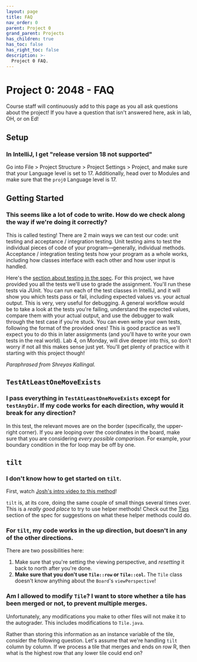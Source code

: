 ```yaml
---
layout: page
title: FAQ
nav_order: 0
parent: Project 0
grand_parent: Projects
has_children: true
has_toc: false
has_right_toc: false
description: >-
  Project 0 FAQ.
---
```


# Project 0: 2048 - FAQ

Course staff will continuously add to this page as you all ask questions about the project! If you have a question that
isn't answered here, ask in lab, OH, or on Ed!

## Setup

### In IntelliJ, I get "release version 18 not supported"

Go into File > Project Structure > Project Settings > Project, and make sure that your Language level is set to 17.
Additionally, head over to Modules and make sure that the `proj0` Language level is 17.

## Getting Started

### This seems like a lot of code to write. How do we check along the way if we're doing it correctly?

This is called testing! There are 2 main ways we can test our code: unit testing and acceptance / integration testing.
Unit testing aims to test the individual pieces of code of your program—generally, individual methods. Acceptance /
integration testing tests how your program as a whole works, including how classes interface with each other and how
user input is handled.

Here's the [section about testing in the spec](index.md#testing). For this project, we have provided you all the tests
we'll use to grade the assignment. You'll run these tests via JUnit. You can run each of the test classes in IntelliJ,
and it will show you which tests pass or fail, including expected values vs. your actual output. This is very, very
useful for debugging. A general workflow would be to take a look at the tests you're failing, understand the expected
values, compare them with your actual output, and use the debugger to walk through the test case if you're stuck. You
can even write your own tests, following the format of the provided ones! This is good practice as we'll expect you to
do this in later assignments (and you'll have to write your own tests in the real world). Lab 4, on Monday, will dive
deeper into this, so don't worry if not all this makes sense just yet. You'll get plenty of practice with it starting
with this project though!

<cite>Paraphrased from Shreyas Kallingal.</cite>

## `TestAtLeastOneMoveExists`

### I pass everything in `TestAtLeastOneMoveExists` except for `testAnyDir`. If my code works for each direction, why would it break for any direction?

In this test, the relevant moves are on the border (specifically, the upper-right corner). If you are looping over the
coordinates in the board, make sure that you are considering _every possible comparison_. For example, your boundary
condition in the for loop may be off by one.

## `tilt`

### I don't know how to get started on `tilt`.

First, watch [Josh's intro video to this method](https://youtu.be/abFbbK1QY2k)!

`tilt` is, at its core, doing the same couple of small things several times over. This is a _really good place_ to try
to use helper methods! Check out the
[Tips](index.md#tips) section of the spec for suggestions on what these helper methods could do.

### For `tilt`, my code works in the up direction, but doesn't in any of the other directions.

There are two possibilities here:

1. Make sure that you're setting the viewing perspective, and _resetting_ it back to north after you're done.
1. **Make sure that you don't use `Tile::row` or `Tile::col`.** The `Tile`
   class doesn't know anything about the `Board`'s `viewPerspective`!

### Am I allowed to modify `Tile`? I want to store whether a tile has been merged or not, to prevent multiple merges.

Unfortunately, any modifications you make to other files will not make it to the autograder. This includes modifications
to `Tile.java`.

Rather than storing this information as an instance variable of the tile, consider the following question. Let's assume
that we're handling `tilt` column by column. If we process a tile that merges and ends on row R, then what is the
highest row that any lower tile could end on?
